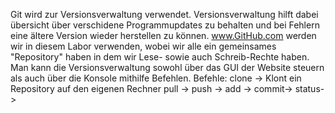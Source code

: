 Git wird zur Versionsverwaltung verwendet. Versionsverwaltung hilft dabei übersicht über verschidene Programmupdates zu behalten
und bei Fehlern eine ältere Version wieder herstellen zu können.
www.GitHub.com werden wir in diesem Labor verwenden, wobei wir alle ein gemeinsames "Repository" haben in dem wir Lese- sowie auch
Schreib-Rechte haben. Man kann die Versionsverwaltung sowohl über das GUI der Website steuern als auch über die Konsole mithilfe
Befehlen. Befehle: clone -> Klont ein Repository auf den eigenen Rechner
                   pull  -> 
                   push  ->
                   add   ->
                   commit->
                   status->
